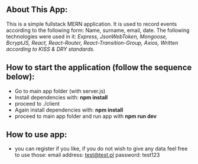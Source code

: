 ## About This App:

This is a simple fullstack MERN application. It is used to record events according to the following form: Name, surname, email, date. The following technologies were used in it:
_Express, JsonWebToken, Mongoose, BcryptJS, React, React-Router, React-Transition-Group, Axios, Written according to KISS & DRY standards._

## How to start the application (follow the sequence below):

- Go to main app folder (with server.js)
- Install dependencies with: **npm install**
- proceed to ./client
- Again install dependencies with: **npm install**
- proceed to main app folder and run app with **npm run dev**

## How to use app:

- you can register if you like, if you do not wish to give any data feel free to use those:
  email address: test@test.pl password: test123
